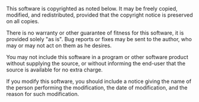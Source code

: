  This software is copyrighted as noted below. It may be freely copied, modified, and redistributed, provided that the copyright notice is preserved on all copies.

There is no warranty or other guarantee of fitness for this software, it is provided solely &quot;as is&quot;. Bug reports or fixes may be sent to the author, who may or may not act on them as he desires.

You may not include this software in a program or other software product without supplying the source, or without informing the end-user that the source is available for no extra charge.

If you modify this software, you should include a notice giving the name of the person performing the modification, the date of modification, and the reason for such modification.